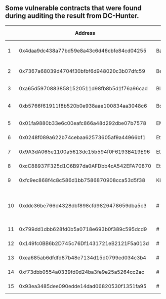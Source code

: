 Some vulnerable contracts that were found during auditing the result from DC-Hunter.
------

| |Address|Name|Vulnerability Type|Note|
|--|--|--|--|--|
|1|0x4daa9dc438a77bd59e8a43c6d46cbfe84cd04255|BattleToken|Integer overflow|CVE-2018-17882
|2|0x7367a68039d4704f30bfbf6d948020c3b07dfc59|Beercoin|Integer overflow|CVE-2018-19460
|3|0xa65d59708838581520511d98fb8b5d1f76a96cad|BlackJack|Bad randomness
|4|0xb5766f61911f8b520b0e938aae100834aa3048c6|BountyHunt|Integer overflow & Reentrancy|
|5|0x01fa9880b33e6c00eafc866a48d292dbe07b7578|EMoney|Integer overflow|
|6|0x0248f089a622b74cebaa62573605af9a44966bf1|Ethraffle|Bad randomness|
|7|0x9A3dA065e1100a5613dc15b594f0F6193B419E96|Ethraffle|Bad randomness|
|8|0xcC88937F325d1C6B97da0AFDbb4cA542EFA70870|Ethraffle_v4b|Bad randomness|
|9|0xfc9ec868f4c8c586d1bb7586870908cca53d5f38|KittyItemMarket|Integer Overflow
|||
|10|0xddc36be766d4328dbf898cfd9826478659dba5c3|#|Integer Overflow|close-source, CVE-2018-19852
|11|0x799dd1dbb628fd0b5a0718e693b0f389c595dcd9|#|Integer Overflow|close-source
|12|0x149fc0BB6b2D745c76Df1431721eB2121F5a013d|#|Reentrancy|close-source
|13|0xea685ab6dfdfd87b48e7134d15d0799ed034c3b4|#|Integer Overflow|close-source
|14|0xf73dbb0554a0339fd0d24ba3fe9e25a5264cc2ac|#|Integer Overflow|close-source
|15|0x93ea3485dee090edde14dad06820530f1351fa95|#|Integer Overflow|close-source
